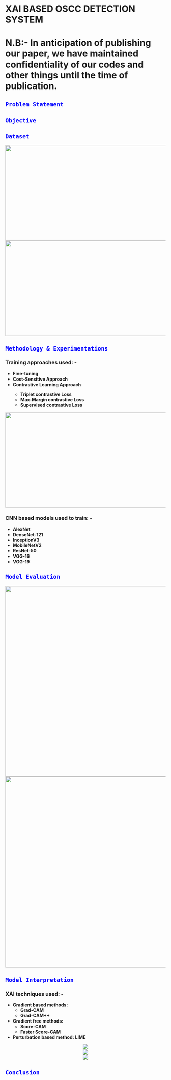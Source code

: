 # **XAI BASED OSCC DETECTION SYSTEM**


<h1>N.B:- In anticipation of publishing our paper, we have maintained confidentiality of our codes and other things until the time of publication.</h1>

<h2><code style="color:blue">Problem Statement</code></h2>

<h2><code style="color:blue">Objective</code></h2>

<h2><code style="color:blue">Dataset</code></h2>
<div align="center">
    <img height="300" width="600" src="readMeFileImages/Dataset.png" >
</div>

<div align="center">
    <img height="300" width="600" src="readMeFileImages/aug_data.png" >
</div>

<h2><code style="color:blue">Methodology & Experimentations</code></h2>
<h3>Training approaches used: -</h3>
<ul>
            <li><strong>Fine-tuning</strong></li>
            <li><strong>Cost-Sensitive Approach</strong></li>
            <li><strong>Contrastive Learning Approach</strong></li>
            <ul>
                <li><strong>Triplet contrastive Loss</strong></li>
                <li><strong>Max-Margin contrastive Loss</strong></li>
                <li><strong>Supervised contrastive Loss</strong></li>
            </ul>
</ul>
<div align="center">
    <img height="300" width="600" src="readMeFileImages/FT.png" >
</div>

<h3>CNN based models used to train: -</h3>
<ul>
            <li><strong>AlexNet</strong></li>
            <li><strong>DenseNet-121</strong></li>
            <li><strong>InceptionV3</strong></li>
            <li><strong>MobileNetV2</strong></li>
            <li><strong>ResNet-50</strong></li>
            <li><strong>VGG-16</strong></li>
            <li><strong>VGG-19</strong></li>
</ul>

<h2><code style="color:blue">Model Evaluation</code></h2>

<div align="center">
    <img height="600" width="600" src="readMeFileImages/ft_cm.png" >
</div>

<div align="center">
    <img height="600" width="600" src="readMeFileImages/triplet_cm.png" >
</div>


<h2><code style="color:blue">Model Interpretation</code></h2>

<h3>XAI techniques used: -</h3>
<ul>
    <li>
        <strong>Gradient based methods:</strong>
        <ul>
            <li><strong>Grad-CAM</strong></li>
            <li><strong>Grad-CAM++</strong></li>
        </ul>
    </li>
    <li>
        <strong>Gradient free methods:</strong>
        <ul>
            <li><strong>Score-CAM</strong></li>
            <li><strong>Faster Score-CAM</strong></li>
        </ul>
    </li>
        <li>
        <strong>Perturbation based method: LIME</strong>
    </li>
</ul>

<div align="center">
    <img src="readMeFileImages/CC_O_DenseNet.png" >
</div>

<div align="center">
    <img src="readMeFileImages/CC_O_VGG16.png">
</div>

<div align="center">
    <img src="readMeFileImages/CC_O_LIME.png">
</div>

<h2><code style="color:blue">Conclusion</code></h2>





